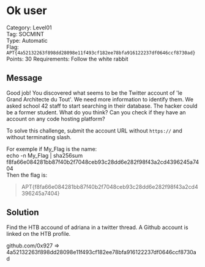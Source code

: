 # Ok user

Category: Level01  
Tag: SOCMINT  
Type: Automatic  
Flag: `APT{4a52132263f898dd28098e11f493cf182ee78bfa916122237df0646ccf8730ad}`  
Points: 30
Requirements: Follow the white rabbit

## Message

Good job! You discovered what seems to be the Twitter account of 'le Grand Architecte du Tout'. We need more information to identify them. We asked school 42 staff to start searching in their database. The hacker could be a former student. What do you think? Can you check if they have an account on any code hosting platform?

To solve this challenge, submit the account URL without `https://` and without terminating slash.

For exemple if My_Flag is the name:  
echo -n My_Flag | sha256sum  
f8fa66e084281bb87f40b2f7048ceb93c28dd6e282f98f43a2cd4396245a7404  
Then the flag is:  
> APT{f8fa66e084281bb87f40b2f7048ceb93c28dd6e282f98f43a2cd4396245a7404}

## Solution

Find the HTB accound of adriana in a twitter thread. A Github account is linked on the HTB profile.

github.com/0x927 => 4a52132263f898dd28098e11f493cf182ee78bfa916122237df0646ccf8730ad
